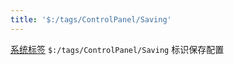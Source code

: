 ```yaml
---
title: '$:/tags/ControlPanel/Saving'
---
```


[系统标签](SystemTags) `$:/tags/ControlPanel/Saving` 标识保存配置
